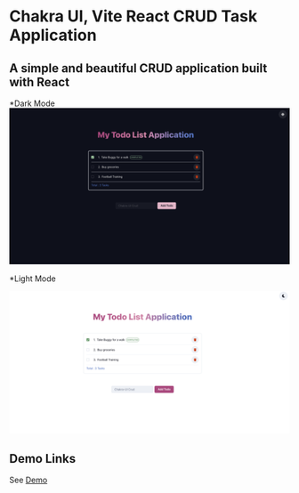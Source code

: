 
# Chakra UI, Vite React CRUD Task Application

## A simple and beautiful CRUD application built with React

*Dark Mode
<img src="./src/assets/dark.png">

*Light Mode

<img src="./src/assets/light.png">


## Demo Links

See [Demo](https://github.com/)
